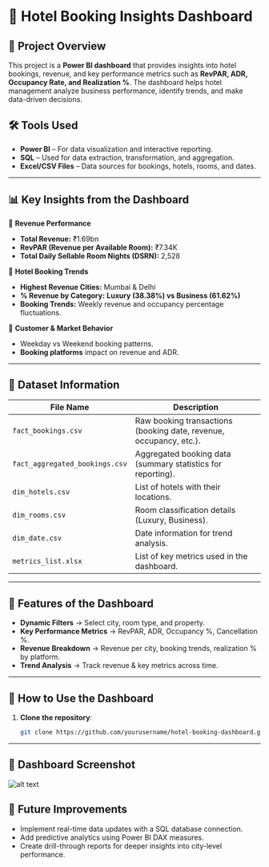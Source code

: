 # 🏨 Hotel Booking Insights Dashboard

## 📌 Project Overview
This project is a **Power BI dashboard** that provides insights into hotel bookings, revenue, and key performance metrics such as **RevPAR, ADR, Occupancy Rate, and Realization %**. The dashboard helps hotel management analyze business performance, identify trends, and make data-driven decisions.

## 🛠️ Tools Used
- **Power BI** – For data visualization and interactive reporting.
- **SQL** – Used for data extraction, transformation, and aggregation.
- **Excel/CSV Files** – Data sources for bookings, hotels, rooms, and dates.

---

## 📊 Key Insights from the Dashboard
🔹 **Revenue Performance**
   - **Total Revenue:** ₹1.69bn  
   - **RevPAR (Revenue per Available Room):** ₹7.34K  
   - **Total Daily Sellable Room Nights (DSRN):** 2,528  

🔹 **Hotel Booking Trends**
   - **Highest Revenue Cities:** Mumbai & Delhi  
   - **% Revenue by Category:** **Luxury (38.38%) vs Business (61.62%)**  
   - **Booking Trends:** Weekly revenue and occupancy percentage fluctuations.  

🔹 **Customer & Market Behavior**
   - Weekday vs Weekend booking patterns.
   - **Booking platforms** impact on revenue and ADR.

---

## 📂 Dataset Information
| File Name                      | Description |
|--------------------------------|------------|
| `fact_bookings.csv`            | Raw booking transactions (booking date, revenue, occupancy, etc.). |
| `fact_aggregated_bookings.csv` | Aggregated booking data (summary statistics for reporting). |
| `dim_hotels.csv`               | List of hotels with their locations. |
| `dim_rooms.csv`                | Room classification details (Luxury, Business). |
| `dim_date.csv`                 | Date information for trend analysis. |
| `metrics_list.xlsx`            | List of key metrics used in the dashboard. |

---

## 📌 Features of the Dashboard
- **Dynamic Filters** → Select city, room type, and property.
- **Key Performance Metrics** → RevPAR, ADR, Occupancy %, Cancellation %.
- **Revenue Breakdown** → Revenue per city, booking trends, realization % by platform.
- **Trend Analysis** → Track revenue & key metrics across time.

---

## 🔌 How to Use the Dashboard
1. **Clone the repository**:
   ```sh
   git clone https://github.com/yourusername/hotel-booking-dashboard.git

---
## 📸 Dashboard Screenshot
![alt text](dashboard_screenshot.png)

## 📌 Future Improvements
- Implement real-time data updates with a SQL database connection.
- Add predictive analytics using Power BI DAX measures.
- Create drill-through reports for deeper insights into city-level performance.

